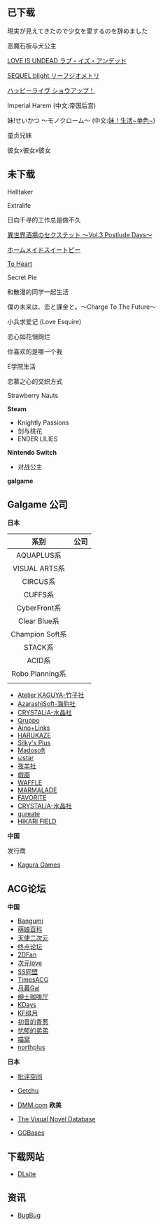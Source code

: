 ## 已下载

現実が見えてきたので少女を愛するのを辞めました


恶魔石板与犬公主

[LOVE IS UNDEAD ラブ・イズ・アンデッド](https://www.dlsite.com/maniax/work/=/product_id/RJ367308.html)

[SEQUEL blight リーフジオメトリ ](https://www.dlsite.com/maniax/work/=/product_id/RJ291359.html)

[ハッピーライヴ ショウアップ！](http://www.favo-soft.jp/soft/product/happylive_showup/index.html)

Imperial Harem (中文:帝国后宫)

妹!せいかつ ～モノクローム～ (中文:[妹！生活~单色~](https://zh.moegirl.org.cn/%E5%A6%B9!%E7%94%9F%E6%B4%BB~%E5%8D%95%E8%89%B2~))

童贞兄妹

彼女x彼女x彼女

## 未下载

Helltaker

Extralife

日向千寻的工作总是做不久

[異世界酒場のセクステット ～Vol.3 Postlude Days～](https://galge.fun/subjects/9622)

[ホームメイドスイートピー](http://silkysconnect.jp/homemaid/index.html)

[To Heart](https://zh.moegirl.org.cn/ToHeart)

Secret Pie

和散漫的同学一起生活

僕の未来は、恋と課金と。～Charge To The Future～

小兵求爱记 (Love Esquire)

恋心如花悄绚烂 

你喜欢的是哪一个我 

E学院生活 

恋慕之心的交织方式 

Strawberry Nauts



**Steam**

- Knightly Passions
- 剑与桃花
- ENDER LILIES

**Nintendo Switch**

- 对战公主

**galgame**


## Galgame 公司

**日本**

|      系别       | 公司 |
|:---------------:|:----:|
|   AQUAPLUS系    |      |
|  VISUAL ARTS系  |      |
|    CIRCUS系     |      |
|     CUFFS系     |      |
|  CyberFront系   |      |
|  Clear Blue系   |      |
| Champion Soft系 |      |
|     STACK系     |      |
|     ACID系      |      |
| Robo Planning系 |      |
|                 |      |


- [Atelier KAGUYA-竹子社](http://www.a-kaguya.com/)
- [AzarashiSoft-海豹社](http://azarashi-soft.nexton-net.jp/)
- [CRYSTALiA-水晶社](http://crystalia.amusecraft.com/)
- [Qruppo](https://qruppo.com/)
- [Aino+Links](http://ainolinks.com/)
- [HARUKAZE](http://harukaze-soft.com/?top)
- [Silky's Plus](http://www.silkysplus.jp/html/index.html)
- [Madosoft]()
- [ωstar](http://www.omega-star.jp/)
- [夜羊社](https://yorunohitsuji.xii.jp/)
- [戯画](http://www.web-giga.com/game-list/index.html)
- [WAFFLE](http://www.waffle1999.com/)
- [MARMALADE](http://www.web-marmalade.com/index2.html)
- [FAVORITE](http://www.favo-soft.jp/soft/top.html)
- [CRYSTALiA-水晶社](http://crystalia.amusecraft.com/)
- [qureate](https://qureate.co.jp/)
- [HIKARI FIELD](https://store.hikarifield.co.jp/)

**中国**

发行商
- [Kagura Games](https://www.kaguragames.com/)



## ACG论坛

**中国**

- [Bangumi](https://bangumi.tv/)
- [萌娘百科](https://zh.moegirl.org.cn/)
- [天使二次元](https://www.tianshi2.cc/)
- [终点论坛](https://bbs.zdfx.net/)
- [2DFan](https://galge.fun/)
- [次元love](https://www.ciyuanlove.com/)
- [SS同盟](https://sstm.moe/)
- [TimesACG](https://www.acg23.com/)
- [月幕Gal](https://www.ymgal.com/)
- [绅士咖啡厅](https://sskft.xyz)
- [KDays](https://bbs2.kdays.net/)
- [KF绯月](https://bbs.kfpromax.com/index.php)
- [初音的青葱](https://www.yngal.com/)
- [忧郁的弟弟](https://www.okloli.com)
- [喵窝](https://www.nyavoo.com/)
- [northplus](https://bbs.imoutolove.me/)

**日本**

- [批评空间](http://erogamescape.dyndns.org/)
- [Getchu](http://www.getchu.com/top.html)
- [DMM.com](https://www.dmm.com/)
**欧美**

- [The Visual Novel Database](https://vndb.org/)
- [GGBases](https://ggbases.dlgal.com/)


## 下载网站

- [DLsite](https://www.dlsite.com)


## 资讯

- [BugBug](https://bugbug.news/)